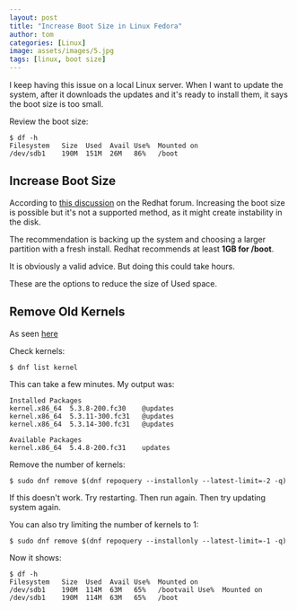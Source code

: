 ```yaml
---
layout: post
title: "Increase Boot Size in Linux Fedora"
author: tom
categories: [Linux]
image: assets/images/5.jpg
tags: [linux, boot size]
---
```


I keep having this issue on a local Linux server. When I want to update the system, after it downloads the updates and it's ready to install them, it says the boot size is too small.

Review the boot size:

    $ df -h
    Filesystem   Size  Used  Avail Use%  Mounted on
    /dev/sdb1    190M  151M  26M   86%   /boot

## Increase Boot Size

According to [this discussion](https://access.redhat.com/discussions/3060611) on the Redhat forum. Increasing the boot size is possible but it's not a supported method, as it might create instability in the disk.

The recommendation is backing up the system and choosing a larger partition with a fresh install. Redhat recommends at least **1GB for /boot**.

It is obviously a valid advice. But doing this could take hours.

These are the options to reduce the size of Used space.

## Remove Old Kernels

As seen [here](https://www.if-not-true-then-false.com/2012/delete-remove-old-kernels-on-fedora-centos-red-hat-rhel/)

Check kernels:

    $ dnf list kernel

This can take a few minutes. My output was:

	Installed Packages
	kernel.x86_64  5.3.8-200.fc30    @updates
	kernel.x86_64  5.3.11-300.fc31   @updates
	kernel.x86_64  5.3.14-300.fc31   @updates

	Available Packages
	kernel.x86_64  5.4.8-200.fc31    updates

Remove the number of kernels:

    $ sudo dnf remove $(dnf repoquery --installonly --latest-limit=-2 -q)

If this doesn't work. Try restarting. Then run again. Then try updating system again.

You can also try limiting the number of kernels to 1:

    $ sudo dnf remove $(dnf repoquery --installonly --latest-limit=-1 -q)

Now it shows:

    $ df -h
    Filesystem   Size  Used  Avail Use%  Mounted on
    /dev/sdb1    190M  114M  63M   65%   /bootvail Use%  Mounted on
    /dev/sdb1    190M  114M  63M   65%   /boot